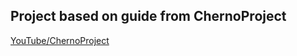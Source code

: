 ## Project based on guide from ChernoProject
[YouTube/ChernoProject](https://www.youtube.com/channel/UCQ-W1KE9EYfdxhL6S4twUNw)